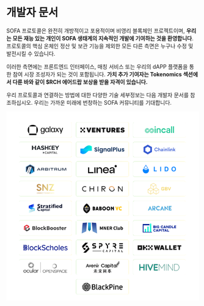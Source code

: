 # 개발자 문서

SOFA 프로토콜은 완전히 개방적이고 포용적이며 비영리 블록체인 프로젝트이며, **우리는 모든 재능 있는 개인이 SOFA 생태계의 지속적인 개발에 기여하는 것을 환영합니다**. 프로토콜의 핵심 온체인 정산 및 보관 기능을 제외한 모든 다른 측면은 누구나 수정 및 발전시킬 수 있습니다.

이러한 측면에는 프론트엔드 인터페이스, 매칭 서비스 또는 우리의 dAPP 플랫폼을 통한 참여 시장 조성자가 되는 것이 포함됩니다. **가치 추가 기여자는 Tokenomics 섹션에서 다룬 바와 같이 $RCH 에어드랍 보상을 받을 자격이 있습니다.**

우리 프로토콜과 연결하는 방법에 대한 다양한 기술 세부정보는 다음 개발자 문서를 참조하십시오. 우리는 가까운 미래에 번창하는 SOFA 커뮤니티를 기대합니다.

![](../../static/partners.jpg)